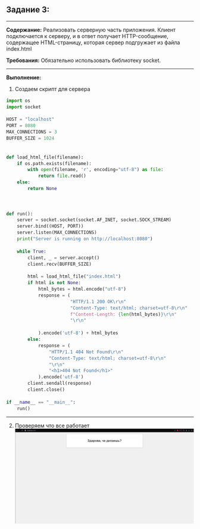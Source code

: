 ## Задание 3:

---
<b>Содержание:</b> Реализовать серверную часть приложения. Клиент подключается к серверу, и в ответ получает HTTP-сообщение, содержащее HTML-страницу, которая сервер подгружает из файла index.html

<b>Требования:</b> Обязательно использовать библиотеку socket.

---
<b>Выполнение: </b>

1. Создаем скрипт для сервера
~~~python
import os
import socket

HOST = "localhost"
PORT = 8080
MAX_CONNECTIONS = 3
BUFFER_SIZE = 1024


def load_html_file(filename):
    if os.path.exists(filename):
        with open(filename, 'r', encoding="utf-8") as file:
            return file.read()
    else:
        return None



def run():
    server = socket.socket(socket.AF_INET, socket.SOCK_STREAM)
    server.bind((HOST, PORT))
    server.listen(MAX_CONNECTIONS)
    print("Server is running on http://localhost:8080")

    while True:
        client, _ = server.accept()
        client.recv(BUFFER_SIZE)

        html = load_html_file("index.html")
        if html is not None:
            html_bytes = html.encode("utf-8")
            response = (
                        "HTTP/1.1 200 OK\r\n"
                        "Content-Type: text/html; charset=utf-8\r\n"
                        f"Content-Length: {len(html_bytes)}\r\n"
                        "\r\n"

            ).encode('utf-8') + html_bytes
        else:
            response = (
                "HTTP/1.1 404 Not Found\r\n"
                "Content-Type: text/html; charset=utf-8\r\n"
                "\r\n"
                "<h1>404 Not Found</h1>"
            ).encode('utf-8')
        client.sendall(response)
        client.close()

if __name__ == "__main__":
    run()
~~~
---
2. Проверяем что все работает
![img_3.png](screenshots%2Fimg_3.png)
